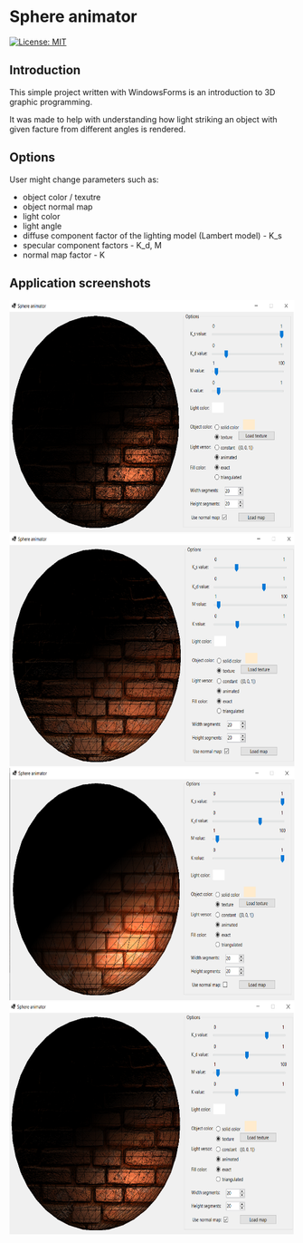 # Sphere animator
[![License: MIT](https://img.shields.io/badge/License-MIT-yellow.svg)](https://opensource.org/licenses/MIT)

## Introduction
This simple project written with WindowsForms is an introduction to 3D graphic programming. 

It was made to help with understanding how light striking an object with given facture from different angles is rendered. 

## Options

User might change parameters such as:
- object color / texutre
- object normal map
- light color
- light angle
- diffuse component factor of the lighting model (Lambert model) - K_s
- specular component factors - K_d, M
- normal map factor - K

## Application screenshots


<img src="https://github.com/dkozykowski/Sphere-animator/blob/master/Screenshots/ss3.png?raw=true" width="600" height="410" />

<img src="https://github.com/dkozykowski/Sphere-animator/blob/master/Screenshots/ss2.png?raw=true" width="600" height="410" />

<img src="https://github.com/dkozykowski/Sphere-animator/blob/master/Screenshots/ss1.png?raw=true" width="600" height="410" />

<img src="https://github.com/dkozykowski/Sphere-animator/blob/master/Screenshots/ss4.png?raw=true" width="600" height="410" />
